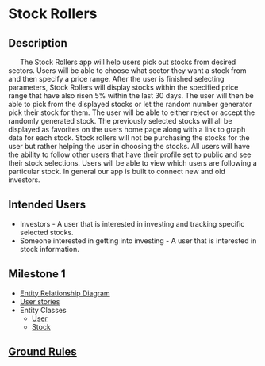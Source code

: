# Stock Rollers

## Description
&nbsp;&nbsp;&nbsp;&nbsp;&nbsp;&nbsp;The Stock Rollers app will help users pick out stocks from desired sectors. 
Users will be able to choose what sector they want a stock from and then specify a price range.
After the user is finished selecting parameters, Stock Rollers will display stocks within the specified price range that have also risen 5% within the last 30 days.
The user will then be able to pick from the displayed stocks or let the random number generator pick their stock for them.
The user will be able to either reject or accept the randomly generated stock.
The previously selected stocks will all be displayed as favorites on the users home page along with a link to graph data for each stock.
Stock rollers will not be purchasing the stocks for the user but rather helping the user in choosing the stocks.
All users will have the ability to follow other users that have their profile set to public and see their stock selections. 
Users will be able to view which users are following a particular stock.
In general our app is built to connect new and old investors.
 
 
## Intended Users
* Investors - A user that is interested in investing and tracking specific
selected stocks.
* Someone interested in getting into investing - 
A user that is interested in stock information.

## Milestone 1
* [Entity Relationship Diagram](docs/erd.md)
* [User stories](docs/user-stories.md)
* Entity Classes  
    * [User](https://github.com/stock-rollers/stockrollers-service/blob/master/src/main/java/edu/cnm/deepdive/stockrollersservice/model/User.java)  
    * [Stock](https://github.com/stock-rollers/stockrollers-service/blob/master/src/main/java/edu/cnm/deepdive/stockrollersservice/model/Stock.java)
    

## [Ground Rules](docs/ground-rules.md)